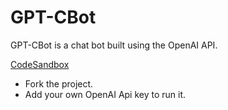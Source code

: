 # GPT-CBot

GPT-CBot is a chat bot built using the OpenAI API.

[CodeSandbox](https://codesandbox.io/p/sandbox/6hjd82?file=%2Findex.js%3A5%2C32)
* Fork the project.
* Add your own OpenAI Api key to run it.
